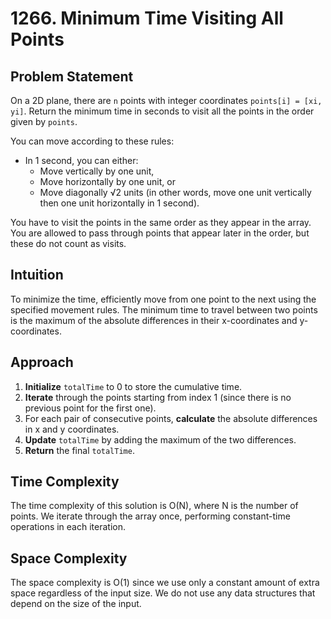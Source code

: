 # 1266. Minimum Time Visiting All Points

## Problem Statement
On a 2D plane, there are `n` points with integer coordinates `points[i] = [xi, yi]`. Return the minimum time in seconds to visit all the points in the order given by `points`.

You can move according to these rules:

- In 1 second, you can either:
  - Move vertically by one unit,
  - Move horizontally by one unit, or
  - Move diagonally √2 units (in other words, move one unit vertically then one unit horizontally in 1 second).

You have to visit the points in the same order as they appear in the array. You are allowed to pass through points that appear later in the order, but these do not count as visits.

## Intuition
To minimize the time, efficiently move from one point to the next using the specified movement rules. The minimum time to travel between two points is the maximum of the absolute differences in their x-coordinates and y-coordinates.

## Approach
1. **Initialize** `totalTime` to 0 to store the cumulative time.
2. **Iterate** through the points starting from index 1 (since there is no previous point for the first one).
3. For each pair of consecutive points, **calculate** the absolute differences in x and y coordinates.
4. **Update** `totalTime` by adding the maximum of the two differences.
5. **Return** the final `totalTime`.

## Time Complexity
The time complexity of this solution is O(N), where N is the number of points. We iterate through the array once, performing constant-time operations in each iteration.

## Space Complexity
The space complexity is O(1) since we use only a constant amount of extra space regardless of the input size. We do not use any data structures that depend on the size of the input.
